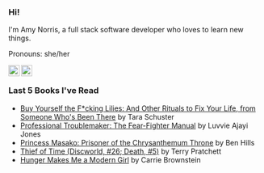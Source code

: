 
### Hi!
I'm Amy Norris, a full stack software developer who loves to learn new things. 

Pronouns: she/her

<a href="https://twitter.com/amynorris">
  <img align="left" alt="Amy Norris | Twitter" width="22px" src="https://raw.githubusercontent.com/peterthehan/peterthehan/master/assets/twitter.svg" />
</a>
<a href="https://www.linkedin.com/in/norrisamy/">
  <img align="left" alt="Amy's LinkedIn" width="22px" src="https://raw.githubusercontent.com/peterthehan/peterthehan/master/assets/linkedin.svg" />
</a>
<br>

### Last 5 Books I've Read
<!-- GOODREADS-LIST:START -->
- [Buy Yourself the F*cking Lilies: And Other Rituals to Fix Your Life, from Someone Who's Been There](https://www.goodreads.com/review/show/3562856452?utm_medium=api&utm_source=rss) by Tara Schuster
- [Professional Troublemaker: The Fear-Fighter Manual](https://www.goodreads.com/review/show/3958212593?utm_medium=api&utm_source=rss) by Luvvie Ajayi Jones
- [Princess Masako: Prisoner of the Chrysanthemum Throne](https://www.goodreads.com/review/show/3895097677?utm_medium=api&utm_source=rss) by Ben Hills
- [Thief of Time (Discworld, #26; Death, #5)](https://www.goodreads.com/review/show/3895096894?utm_medium=api&utm_source=rss) by Terry Pratchett
- [Hunger Makes Me a Modern Girl](https://www.goodreads.com/review/show/2327250113?utm_medium=api&utm_source=rss) by Carrie Brownstein
<!-- GOODREADS-LIST:END -->

<!--
**Silfron/silfron** is a ✨ _special_ ✨ repository because its `README.md` (this file) appears on your GitHub profile.

Here are some ideas to get you started:

- 🔭 I’m currently working on ...
- 🌱 I’m currently learning ...
- 👯 I’m looking to collaborate on ...
- 🤔 I’m looking for help with ...
- 💬 Ask me about ...
- 📫 How to reach me: ...
- 😄 Pronouns: ...
- ⚡ Fun fact: ...
-->

